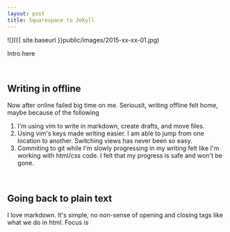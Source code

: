 ```yaml
---
layout: post
title: Squarespace to Jekyll
---
```


![]({{ site.baseurl }}public/images/2015-xx-xx-01.jpg)

Intro here

<!--more-->

<br/>

## Writing in offline

Now after online failed big time on me. Seriouslt, writing offline felt home, maybe because of the following

1. I'm using vim to write in markdown, create drafts, and move files.
2. Using vim's keys made writing easier. I am able to jump from one location to another. Switching views has never been so easy.
3. Commiting to git while I'm slowly progressing in my writing felt like I'm working with html/css code. I felt that my progress is safe and won't be gone.


<br/>

## Going back to plain text

I love markdown. It's simple, no non-sense of opening and closing tags like what we do in html. Focus is
